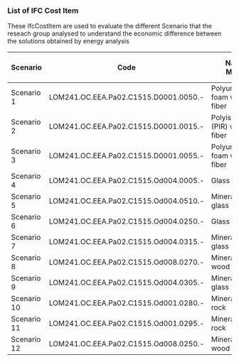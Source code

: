### List of IFC Cost Item

These IfcCostItem are used to evaluate the different Scenario that the reseach group analysed to understand the economic difference between the solutions obtained by energy analysis

| Scenario    | Code                                    | Name of Material                | Thermal Conductivity [W/mK] | Price [€/m²] | Impose [€/m²] |
|-------------|----------------------------------------|---------------------------------|-----------------------------|--------------|---------------|
| Scenario 1  | LOM241.OC.EEA.Pa02.C1515.D0001.0050.- | Polyurethane foam with glass fiber | 0.026                       | 32.79        | 25.92         |
| Scenario 2  | LOM241.OC.EEA.Pa02.C1515.D0001.0015.- | Polyisocyanurate (PIR) with glass fiber | 0.028                       | 41.20        | 32.66         |
| Scenario 3  | LOM241.OC.EEA.Pa02.C1515.D0001.0055.- | Polyurethane foam with glass fiber | 0.029                       | 28.94        | 22.88         |
| Scenario 4  | LOM241.OC.EEA.Pa02.C1515.Od004.0005.- | Glass wool                      | 0.031                       | 14.71        | 11.63         |
| Scenario 5  | LOM241.OC.EEA.Pa02.C1515.Od004.0510.- | Mineral wool - glass            | 0.032                       | 22.51        | 17.79         |
| Scenario 6  | LOM241.OC.EEA.Pa02.C1515.Od004.0250.- | Glass wool                      | 0.035                       | 37.04        | 29.28         |
| Scenario 7  | LOM241.OC.EEA.Pa02.C1515.Od004.0315.- | Mineral wool - glass            | 0.037                       | 30.94        | 24.46         |
| Scenario 8  | LOM241.OC.EEA.Pa02.C1515.Od008.0270.- | Mineral wool - wood             | 0.039                       | 17.03        | 13.46         |
| Scenario 9  | LOM241.OC.EEA.Pa02.C1515.Od004.0305.- | Mineral wool - glass            | 0.040                       | 8.04         | 6.36          |
| Scenario 10 | LOM241.OC.EEA.Pa02.C1515.Od001.0280.- | Mineral wool - rock             | 0.041                       | 12.12        | 9.58          |
| Scenario 11 | LOM241.OC.EEA.Pa02.C1515.Od001.0295.- | Mineral wool - rock             | 0.042                       | 6.08         | 4.81          |
| Scenario 12 | LOM241.OC.EEA.Pa02.C1515.Od008.0250.- | Mineral wool - wood             | 0.084                       | 20.75        | 16.40         |

